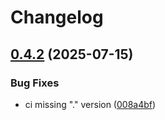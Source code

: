 # Changelog

## [0.4.2](https://github.com/tansu-io/tansu/compare/tansu-model-v0.4.1...tansu-model-v0.4.2) (2025-07-15)


### Bug Fixes

* ci missing "." version ([008a4bf](https://github.com/tansu-io/tansu/commit/008a4bff1a86b5736d9e1c4433220a76b39a8f28))
